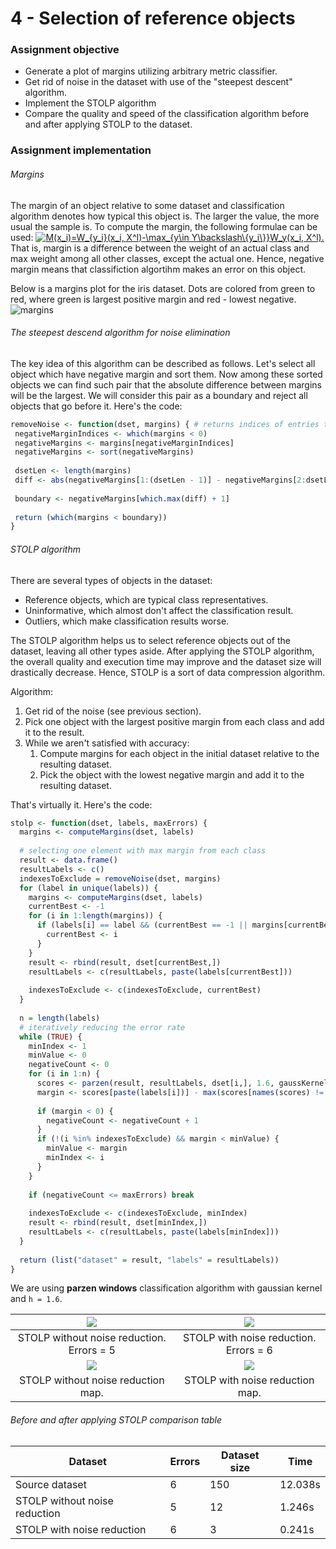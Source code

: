 # 4 - Selection of reference objects

### Assignment objective
- Generate a plot of margins utilizing arbitrary metric classifier.
- Get rid of noise in the dataset with use of the "steepest descent" algorithm.
- Implement the STOLP algorithm
- Compare the quality and speed of the classification algorithm before and after applying STOLP to the dataset.

### Assignment implementation
###### Margins
The margin of an object relative to some dataset and classification algorithm denotes how typical this object is. The larger the value, the more usual the sample is. To compute the margin, the following formulae can be used:
<a href="https://www.codecogs.com/eqnedit.php?latex=M(x_i)=W_{y_i}(x_i,&space;X^l)-\max_{y\in&space;Y\backslash\{y_i\}}W_y(x_i,&space;X^l)." target="_blank"><img src="https://latex.codecogs.com/gif.latex?M(x_i)=W_{y_i}(x_i,&space;X^l)-\max_{y\in&space;Y\backslash\{y_i\}}W_y(x_i,&space;X^l)." title="M(x_i)=W_{y_i}(x_i, X^l)-\max_{y\in Y\backslash\{y_i\}}W_y(x_i, X^l)." /></a>
That is, margin is a difference between the weight of an actual class and max weight among all other classes, except the actual one. Hence, negative margin means that classifiction algortihm makes an error on this object.

Below is a margins plot for the iris dataset. Dots are colored from green to red, where green is largest positive margin and red - lowest negative.
 ![margins](https://i.imgur.com/QiDsbqY.png)
 
 ###### The steepest descend algorithm for noise elimination
 The key idea of this algorithm can be described as follows. Let's select all object which have negative margin and sort them. Now among these sorted objects we can find such pair that the absolute difference between margins will be the largest. We will consider this pair as a boundary and reject all objects that go before it. Here's the code:
 ```R
removeNoise <- function(dset, margins) { # returns indices of entries that we should get rid of
  negativeMarginIndices <- which(margins < 0)
  negativeMargins <- margins[negativeMarginIndices]
  negativeMargins <- sort(negativeMargins)
  
  dsetLen <- length(margins)
  diff <- abs(negativeMargins[1:(dsetLen - 1)] - negativeMargins[2:dsetLen])
  
  boundary <- negativeMargins[which.max(diff) + 1]
  
  return (which(margins < boundary))
} 
```
###### STOLP algorithm
There are several types of objects in the dataset:
- Reference objects, which are typical class representatives.
- Uninformative, which almost don't affect the classification result.
- Outliers, which make classification results worse.

The STOLP algorithm helps us to select reference objects out of the dataset, leaving all other types aside. After applying the STOLP algorithm, the overall quality and execution time may improve and the dataset size will drastically decrease. Hence, STOLP is a sort of data compression algorithm.

Algorithm:
1. Get rid of the noise (see previous section).
2. Pick one object with the largest positive margin from each class and add it to the result.
3. While we aren't satisfied with accuracy:
    1. Compute margins for each object in the initial dataset relative to the resulting dataset.
    2. Pick the object with the lowest negative margin and add it to the resulting dataset.
    
That's virtually it. Here's the code:
```R
stolp <- function(dset, labels, maxErrors) {
  margins <- computeMargins(dset, labels)
  
  # selecting one element with max margin from each class
  result <- data.frame()
  resultLabels <- c()
  indexesToExclude = removeNoise(dset, margins)
  for (label in unique(labels)) {
    margins <- computeMargins(dset, labels)
    currentBest <- -1
    for (i in 1:length(margins)) {
      if (labels[i] == label && (currentBest == -1 || margins[currentBest] < margins[i])) {
        currentBest <- i
      }
    }
    result <- rbind(result, dset[currentBest,])
    resultLabels <- c(resultLabels, paste(labels[currentBest]))
    
    indexesToExclude <- c(indexesToExclude, currentBest)
  }
  
  n = length(labels)
  # iteratively reducing the error rate
  while (TRUE) {
    minIndex <- 1
    minValue <- 0
    negativeCount <- 0
    for (i in 1:n) {
      scores <- parzen(result, resultLabels, dset[i,], 1.6, gaussKernel)      
      margin <- scores[paste(labels[i])] - max(scores[names(scores) != paste(labels[i])])
      
      if (margin < 0) {
        negativeCount <- negativeCount + 1
      }
      if (!(i %in% indexesToExclude) && margin < minValue) {
        minValue <- margin
        minIndex <- i
      }
    }
    
    if (negativeCount <= maxErrors) break
    
    indexesToExclude <- c(indexesToExclude, minIndex)
    result <- rbind(result, dset[minIndex,])
    resultLabels <- c(resultLabels, paste(labels[minIndex]))
  }
  
  return (list("dataset" = result, "labels" = resultLabels))
}
```

We are using **parzen windows** classification algorithm with gaussian kernel and `h = 1.6`. 

| ![](https://i.imgur.com/qS8M7SB.png) | ![](https://i.imgur.com/tDpI8TR.png) |
| :-: | :-: |
| STOLP without noise reduction. Errors = 5 | STOLP with noise reduction. Errors = 6 |
| ![](https://i.imgur.com/yv02xUy.png) | ![](https://i.imgur.com/kIkq1wZ.png) |
| STOLP without noise reduction map. | STOLP with noise reduction map. |

###### Before and after applying STOLP comparison table
| Dataset | Errors | Dataset size | Time |
| - | - | - | - |
| Source dataset | 6 | 150 | 12.038s |
| STOLP without noise reduction | 5 | 12 | 1.246s |
| STOLP with noise reduction | 6 | 3 | 0.241s |